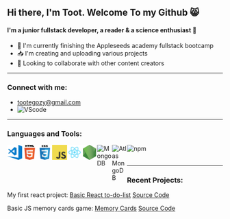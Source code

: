 ## Hi there, I'm Toot. Welcome To my Github :smile_cat:

#### I'm a junior fullstack developer, a reader & a science enthusiast :milky_way:

- :apple: I'm currently finishing the Appleseeds academy fullstack bootcamp
- :inbox_tray: I'm creating and uploading various projects
- :telescope: Looking to collaborate with other content creators

---
### Connect with me:

- tootegozy@gmail.com
- [<img align="left" alt="VScode" width="70px" src="https://upload.wikimedia.org/wikipedia/commons/thumb/8/80/LinkedIn_Logo_2013.svg/1024px-LinkedIn_Logo_2013.svg.png">](https://www.linkedin.com/in/toot-egozy-b1971920b/)

---

### Languages and Tools:



[<img align="left" alt="VScode" width="35px" src="https://raw.githubusercontent.com/github/explore/80688e429a7d4ef2fca1e82350fe8e3517d3494d/topics/visual-studio-code/visual-studio-code.png">](https://code.visualstudio.com/)

[<img align="left" alt="HTML5" width="35px" src="https://raw.githubusercontent.com/github/explore/80688e429a7d4ef2fca1e82350fe8e3517d3494d/topics/html/html.png">](https://developer.mozilla.org/he/docs/web/guide/html/html5)

[<img align="left" alt="CSS3" width="35px" src="https://raw.githubusercontent.com/github/explore/80688e429a7d4ef2fca1e82350fe8e3517d3494d/topics/css/css.png">](https://developer.mozilla.org/he/docs/web/css)

[<img align="left" alt="JavaScript" width="35px" src="https://raw.githubusercontent.com/github/explore/80688e429a7d4ef2fca1e82350fe8e3517d3494d/topics/javascript/javascript.png">](https://javascript.info/intro)

[<img align="left" alt="React" width="35px" src="https://raw.githubusercontent.com/github/explore/80688e429a7d4ef2fca1e82350fe8e3517d3494d/topics/react/react.png">](https://reactjs.org/)

[<img align="left" alt="Node.js" width="35px" src="https://raw.githubusercontent.com/github/explore/80688e429a7d4ef2fca1e82350fe8e3517d3494d/topics/nodejs/nodejs.png">](https://nodejs.org/en/)

[<img align="left" alt="MongoDB" width="35px" src="https://infinapps.com/wp-content/uploads/2018/10/mongodb-logo.png">](https://www.mongodb.com/)

[<img align="left" alt="Atlas MongoDB" width="35px" src="https://www.jsonar.com/static/eed1fc2ae341a536cfc1c60caeae7b6d/a4486/mongodb%402x.png">](https://www.mongodb.com/cloud/atlas/lp/try2?utm_source=google&utm_campaign=gs_emea_israel_search_core_brand_atlas_desktop&utm_term=atlas%20mongo&utm_medium=cpc_paid_search&utm_ad=e&utm_ad_campaign_id=12212624530&gclid=cj0kcqjwyzmebhcparisalizmnk-i3suatl_s02isgkvpmdludslc5nqcmweallumucrant8peyr7suaar99ealw_wcb)

[<img align="left" alt="npm" width="50px" src="https://www.tomsquest.com/img/posts/2018-10-02-better-npm-ing/npm_logo.png">](https://www.npmjs.com/)

<br />
<br />

---

### Recent Projects:

My first react project: 
[Basic React to-do-list](https://condescending-lumiere-156838.netlify.app/)
[Source Code](https://github.com/TootEgozy/React-To-Do-List)


Basic JS memory cards game: 
[Memory Cards](https://clever-heyrovsky-61259a.netlify.app/)
[Source Code](https://github.com/TootEgozy/Memory-Cards)


